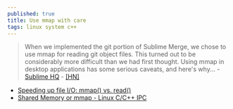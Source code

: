 ```yaml
---
published: true
title: Use mmap with care
tags: linux system c++
---
```

> When we implemented the git portion of Sublime Merge, we chose to use mmap for reading git object files. This turned out to be considerably more difficult than we had first thought. Using mmap in desktop applications has some serious caveats, and here's why... - [Sublime HQ](https://www.sublimetext.com/blog/articles/use-mmap-with-care) - [\[HN\]](https://news.ycombinator.com/item?id=19805675)

- [Speeding up file I/O: mmap() vs. read()](https://stackoverflow.com/questions/8056984/speeding-up-file-i-o-mmap-vs-read)
- [Shared Memory or mmap - Linux C/C++ IPC](https://stackoverflow.com/questions/4836863/shared-memory-or-mmap-linux-c-c-ipc)
